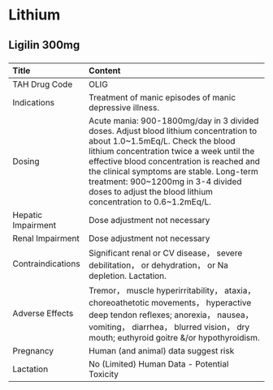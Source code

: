 # Lithium

## Ligilin 300mg

##### 

| Title              | Content                                                                                                                                                                                                                                                                                                                                                               |
|:-------------------|:----------------------------------------------------------------------------------------------------------------------------------------------------------------------------------------------------------------------------------------------------------------------------------------------------------------------------------------------------------------------|
| TAH Drug Code      | OLIG                                                                                                                                                                                                                                                                                                                                                                  |
| Indications        | Treatment of manic episodes of manic depressive illness.                                                                                                                                                                                                                                                                                                              |
| Dosing             | Acute mania: 900-1800mg/day in 3 divided doses. Adjust blood lithium concentration to about 1.0~1.5mEq/L. Check the blood lithium concentration twice a week until the effective blood concentration is reached and the clinical symptoms are stable. Long-term treatment: 900~1200mg in 3-4 divided doses to adjust the blood lithium concentration to 0.6~1.2mEq/L. |
| Hepatic Impairment | Dose adjustment not necessary                                                                                                                                                                                                                                                                                                                                         |
| Renal Impairment   | Dose adjustment not necessary                                                                                                                                                                                                                                                                                                                                         |
| Contraindications  | Significant renal or CV disease， severe debilitation， or dehydration， or Na depletion. Lactation.                                                                                                                                                                                                                                                                  |
| Adverse Effects    | Tremor， muscle hyperirritability， ataxia， choreoathetotic movements， hyperactive deep tendon reflexes; anorexia， nausea， vomiting， diarrhea， blurred vision， dry mouth; euthyroid goitre &/or hypothyroidism.                                                                                                                                                |
| Pregnancy          | Human (and animal) data suggest risk                                                                                                                                                                                                                                                                                                                                  |
| Lactation          | No (Limited) Human Data - Potential Toxicity                                                                                                                                                                                                                                                                                                                          |


